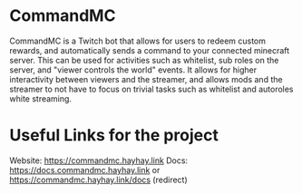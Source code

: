 # CommandMC

CommandMC is a Twitch bot that allows for users to redeem custom rewards, and automatically sends a command to your connected minecraft server. This can be used for activities such as whitelist, sub roles on the server, and "viewer controls the world" events. It allows for higher interactivity between viewers and the streamer, and allows mods and the streamer to not have to focus on trivial tasks such as whitelist and autoroles white streaming.

# Useful Links for the project

Website: https://commandmc.hayhay.link
Docs: https://docs.commandmc.hayhay.link or https://commandmc.hayhay.link/docs (redirect)
